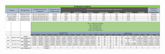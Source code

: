
<div align=center>
  <img src="evaluation1.png" width="1000"/>
  <img src="evaluation2.png" width="1000"/>
</div>

